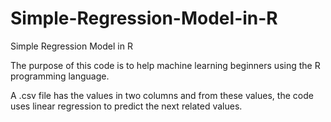 # Simple-Regression-Model-in-R
Simple Regression Model in R

The purpose of this code is to help machine learning beginners using the R programming language.

A .csv file has the values ​​in two columns and from these values, the code uses linear regression to predict the next related values.
